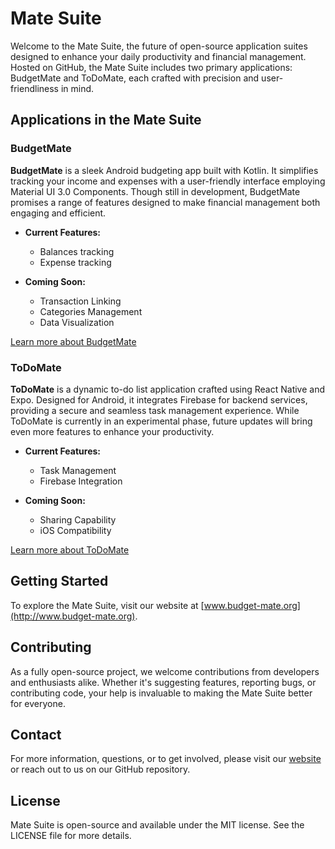 # Mate Suite

Welcome to the Mate Suite, the future of open-source application suites designed to enhance your daily productivity and financial management. Hosted on GitHub, the Mate Suite includes two primary applications: BudgetMate and ToDoMate, each crafted with precision and user-friendliness in mind.

## Applications in the Mate Suite

### BudgetMate

**BudgetMate** is a sleek Android budgeting app built with Kotlin. It simplifies tracking your income and expenses with a user-friendly interface employing Material UI 3.0 Components. Though still in development, BudgetMate promises a range of features designed to make financial management both engaging and efficient.

- **Current Features:**
  - Balances tracking
  - Expense tracking

- **Coming Soon:**
  - Transaction Linking
  - Categories Management
  - Data Visualization

[Learn more about BudgetMate](#budgetmate)

### ToDoMate

**ToDoMate** is a dynamic to-do list application crafted using React Native and Expo. Designed for Android, it integrates Firebase for backend services, providing a secure and seamless task management experience. While ToDoMate is currently in an experimental phase, future updates will bring even more features to enhance your productivity.

- **Current Features:**
  - Task Management
  - Firebase Integration

- **Coming Soon:**
  - Sharing Capability
  - iOS Compatibility

[Learn more about ToDoMate](#todomate)

## Getting Started

To explore the Mate Suite, visit our website at [www.budget-mate.org](http://www.budget-mate.org).

## Contributing

As a fully open-source project, we welcome contributions from developers and enthusiasts alike. Whether it's suggesting features, reporting bugs, or contributing code, your help is invaluable to making the Mate Suite better for everyone.

## Contact

For more information, questions, or to get involved, please visit our [website](http://www.budget-mate.org) or reach out to us on our GitHub repository.

## License

Mate Suite is open-source and available under the MIT license. See the LICENSE file for more details.

